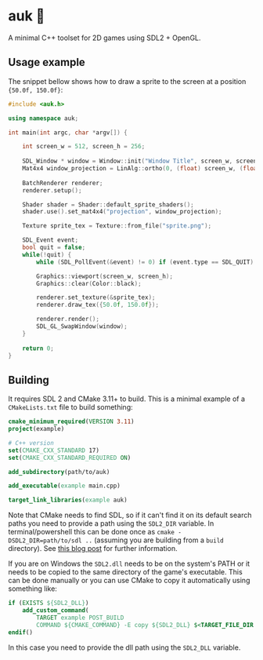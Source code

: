 # auk 🐧
A minimal C++ toolset for 2D games using SDL2 + OpenGL. 


## Usage example

The snippet bellow shows how to draw a sprite to the screen at a position `{50.0f, 150.0f}`:
```cpp
#include <auk.h>

using namespace auk;

int main(int argc, char *argv[]) {

    int screen_w = 512, screen_h = 256;
    
    SDL_Window * window = Window::init("Window Title", screen_w, screen_h);
    Mat4x4 window_projection = LinAlg::ortho(0, (float) screen_w, (float) screen_h, 0, -1, 1);
    
    BatchRenderer renderer;
    renderer.setup();

    Shader shader = Shader::default_sprite_shaders();
    shader.use().set_mat4x4("projection", window_projection); 

    Texture sprite_tex = Texture::from_file("sprite.png");

    SDL_Event event; 
    bool quit = false;
    while(!quit) {
        while (SDL_PollEvent(&event) != 0) if (event.type == SDL_QUIT) quit = true;

        Graphics::viewport(screen_w, screen_h);
        Graphics::clear(Color::black);

        renderer.set_texture(&sprite_tex);
        renderer.draw_tex({50.0f, 150.0f});

        renderer.render();
        SDL_GL_SwapWindow(window);
    }
    
    return 0;
}

```

## Building

It requires SDL 2 and CMake 3.11+ to build. This is a minimal example of a `CMakeLists.txt` file to build something:

```cmake
cmake_minimum_required(VERSION 3.11)
project(example)

# C++ version
set(CMAKE_CXX_STANDARD 17)
set(CMAKE_CXX_STANDARD_REQUIRED ON)

add_subdirectory(path/to/auk)

add_executable(example main.cpp)

target_link_libraries(example auk)
```

Note that CMake needs to find SDL, so if it can't find it on its default search paths you need to provide a path using the `SDL2_DIR` variable. In terminal/powershell this can be done once as `cmake -DSDL2_DIR=path/to/sdl ..` (assuming you are building from a `build` directory). See [this blog post](https://trenki2.github.io/blog/2017/06/02/using-sdl2-with-cmake/) for further information. 

If you are on Windows the `SDL2.dll` needs to be on the system's PATH or it needs to be copied to the same directory of the game's executable. This can be done manually or you can use CMake to copy it automatically using something like:

```cmake
if (EXISTS ${SDL2_DLL})
    add_custom_command(
        TARGET example POST_BUILD
        COMMAND ${CMAKE_COMMAND} -E copy ${SDL2_DLL} $<TARGET_FILE_DIR:example>)
endif()
```

In this case you need to provide the dll path using the `SDL2_DLL` variable.  
